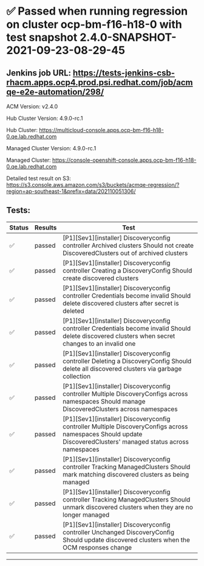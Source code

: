 # :white_check_mark: Passed when running regression on cluster ocp-bm-f16-h18-0 with test snapshot 2.4.0-SNAPSHOT-2021-09-23-08-29-45 

## Jenkins job URL: https://tests-jenkins-csb-rhacm.apps.ocp4.prod.psi.redhat.com/job/acmqe-e2e-automation/298/


ACM Version: v2.4.0

Hub Cluster Version: 4.9.0-rc.1

Hub Cluster: https://multicloud-console.apps.ocp-bm-f16-h18-0.qe.lab.redhat.com

Managed Cluster Version: 4.9.0-rc.1

Managed Cluster: https://console-openshift-console.apps.ocp-bm-f16-h18-0.qe.lab.redhat.com

Detailed test result on S3: https://s3.console.aws.amazon.com/s3/buckets/acmqe-regression/?region=ap-southeast-1&prefix=data/202110051306/

## Tests:

|Status|Results|Test|
|---|---|---|
| :white_check_mark: | passed | [P1][Sev1][installer] Discoveryconfig controller Archived clusters Should not create DiscoveredClusters out of archived clusters |
| :white_check_mark: | passed | [P1][Sev1][installer] Discoveryconfig controller Creating a DiscoveryConfig Should create discovered clusters  |
| :white_check_mark: | passed | [P1][Sev1][installer] Discoveryconfig controller Credentials become invalid Should delete discovered clusters after secret is deleted |
| :white_check_mark: | passed | [P1][Sev1][installer] Discoveryconfig controller Credentials become invalid Should delete discovered clusters when secret changes to an invalid one |
| :white_check_mark: | passed | [P1][Sev1][installer] Discoveryconfig controller Deleting a DiscoveryConfig Should delete all discovered clusters via garbage collection |
| :white_check_mark: | passed | [P1][Sev1][installer] Discoveryconfig controller Multiple DiscoveryConfigs across namespaces Should manage DiscoveredClusters across namespaces |
| :white_check_mark: | passed | [P1][Sev1][installer] Discoveryconfig controller Multiple DiscoveryConfigs across namespaces Should update DiscoveredClusters' managed status across namespaces |
| :white_check_mark: | passed | [P1][Sev1][installer] Discoveryconfig controller Tracking ManagedClusters Should mark matching discovered clusters as being managed |
| :white_check_mark: | passed | [P1][Sev1][installer] Discoveryconfig controller Tracking ManagedClusters Should unmark discovered clusters when they are no longer managed |
| :white_check_mark: | passed | [P1][Sev1][installer] Discoveryconfig controller Unchanged DiscoveryConfig Should update discovered clusters when the OCM responses change |


---


